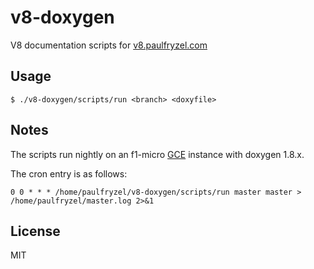 # v8-doxygen

V8 documentation scripts for [v8.paulfryzel.com](http://v8.paulfryzel.com)

## Usage

```shell
$ ./v8-doxygen/scripts/run <branch> <doxyfile>
```

## Notes

The scripts run nightly on an f1-micro [GCE](https://cloud.google.com/compute) instance with doxygen 1.8.x.

The cron entry is as follows:

```shell
0 0 * * * /home/paulfryzel/v8-doxygen/scripts/run master master > /home/paulfryzel/master.log 2>&1
```

## License

MIT

